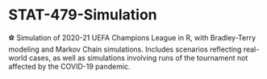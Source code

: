 # STAT-479-Simulation
⚽️ Simulation of 2020-21 UEFA Champions League in R, with Bradley-Terry modeling and Markov Chain simulations. Includes scenarios reflecting real-world cases, as well as simulations involving runs of the tournament not affected by the COVID-19 pandemic.
